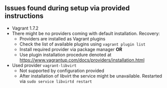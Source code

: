 Issues found during setup via provided instructions
---
* Vagrant 1.7.2
* There might be no providers coming with default installation. Recovery:
    - Providers are installed as Vagrant plugins
    - Check the list of available plugins using `vagrant plugin list`
    - Install required provider via package manager **OR**
    - Use plugin installation procedure denoted at https://www.vagrantup.com/docs/providers/installation.html
* Used provider `vagrant-libvirt`
    - Not supported by configuration provided
    - After installation of libvirt the service might be unavailable. Restarted via `sudo service libvirtd restart`

